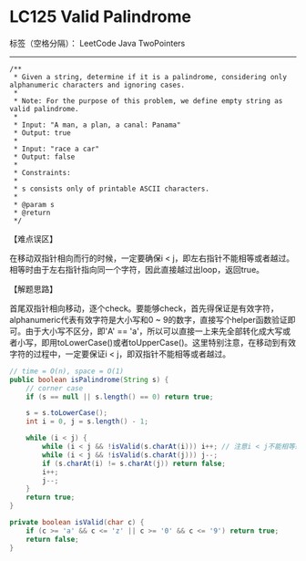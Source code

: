 # LC125 Valid Palindrome
标签（空格分隔）： LeetCode Java TwoPointers

---
    /**
     * Given a string, determine if it is a palindrome, considering only alphanumeric characters and ignoring cases.
     *
     * Note: For the purpose of this problem, we define empty string as valid palindrome.
     *
     * Input: "A man, a plan, a canal: Panama"
     * Output: true
     *
     * Input: "race a car"
     * Output: false
     *
     * Constraints:
     *
     * s consists only of printable ASCII characters.
     *
     * @param s
     * @return
     */

【难点误区】

在移动双指针相向而行的时候，一定要确保i < j，即左右指针不能相等或者越过。相等时由于左右指针指向同一个字符，因此直接越过出loop，返回true。

【解题思路】

首尾双指针相向移动，逐个check。要能够check，首先得保证是有效字符，alphanumeric代表有效字符是大小写和0 ~ 9的数字，直接写个helper函数验证即可。由于大小写不区分，即'A' == 'a'，所以可以直接一上来先全部转化成大写或者小写，即用toLowerCase()或者toUpperCase()。这里特别注意，在移动到有效字符的过程中，一定要保证i < j，即双指针不能相等或者越过。

```java
// time = O(n), space = O(1)
public boolean isPalindrome(String s) {
    // corner case
    if (s == null || s.length() == 0) return true;

    s = s.toLowerCase();
    int i = 0, j = s.length() - 1;

    while (i < j) {
        while (i < j && !isValid(s.charAt(i))) i++; // 注意i < j不能相等或者越过
        while (i < j && !isValid(s.charAt(j))) j--;
        if (s.charAt(i) != s.charAt(j)) return false;
        i++;
        j--;
    }
    return true;
}

private boolean isValid(char c) {
    if (c >= 'a' && c <= 'z' || c >= '0' && c <= '9') return true;
    return false;
}
```

